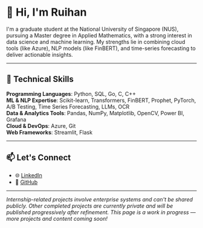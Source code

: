 <!--
**Ruihan1124/Ruihan1124** is a ✨ _special_ ✨ repository because its `README.md` (this file) appears on your GitHub profile.

Here are some ideas to get you started:

- 🔭 I’m currently working on ...
- 🌱 I’m currently learning ...
- 👯 I’m looking to collaborate on ...
- 🤔 I’m looking for help with ...
- 💬 Ask me about ...
- 📫 How to reach me: ...
- 😄 Pronouns: ...
- ⚡ Fun fact: ...
-->
# 👋 Hi, I'm Ruihan

I'm a graduate student at the National University of Singapore (NUS), pursuing a Master degree in Applied Mathematics, with a strong interest in data science and machine learning.
My strengths lie in combining cloud tools (like Azure), NLP models (like FinBERT), and time-series forecasting to deliver actionable insights.

---

## 🧠 Technical Skills

**Programming Languages**: Python, SQL, Go, C, C++  
**ML & NLP Expertise**: Scikit-learn, Transformers, FinBERT, Prophet, PyTorch, A/B Testing, Time Series Forecasting, LLMs, OCR  
**Data & Analytics Tools**: Pandas, NumPy, Matplotlib, OpenCV, Power BI, Grafana  
**Cloud & DevOps**: Azure, Git  
**Web Frameworks**: Streamlit, Flask

---

## 📫 Let's Connect

- 🌐 [LinkedIn](https://www.linkedin.com/in/ruihan-liu-46447a2b9)
- 💼 [GitHub](https://github.com/Ruihan1124)

---

_Internship-related projects involve enterprise systems and can't be shared publicly. Other completed projects are currently private and will be published progressively after refinement._
_This page is a work in progress — more projects and content coming soon!_
